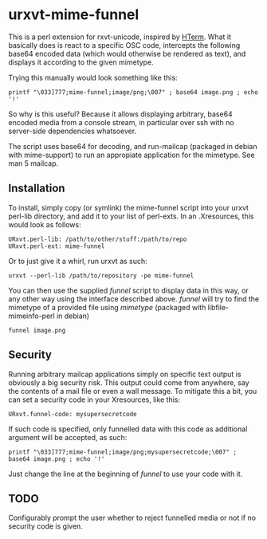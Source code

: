 urxvt-mime-funnel
=================

This is a perl extension for rxvt-unicode, inspired by
[HTerm](http://41j.com/hterm/). What it basically does is react to a specific
OSC code, intercepts the following base64 encoded data (which would otherwise
be rendered as text), and displays it according to the given mimetype.

Trying this manually would look something like this:

	printf "\033]777;mime-funnel;image/png;\007" ; base64 image.png ; echo '!'

So why is this useful? Because it allows displaying arbitrary, base64 encoded
media from a console stream, in particular over ssh with no server-side
dependencies whatsoever.

The script uses base64 for decoding, and run-mailcap (packaged in debian with
mime-support) to run an appropiate application for the mimetype. See man 5
mailcap.

Installation
------------

To install, simply copy (or symlink) the mime-funnel script into your urxvt
perl-lib directory, and add it to your list of perl-exts. In an .Xresources,
this would look as follows:

	URxvt.perl-lib: /path/to/other/stuff:/path/to/repo
	URxvt.perl-ext: mime-funnel

Or to just give it a whirl, run urxvt as such:

	urxvt --perl-lib /path/to/repository -pe mime-funnel

You can then use the supplied *funnel* script to display data in this way, or
any other way using the interface described above. *funnel* will try to find
the mimetype of a provided file using *mimetype* (packaged with
libfile-mimeinfo-perl in debian)

	funnel image.png

Security
--------

Running arbitrary mailcap applications simply on specific text output is
obviously a big security risk. This output could come from anywhere, say the
contents of a mail file or even a wall message. To mitigate this a bit, you
can set a security code in your Xresources, like this:

	URxvt.funnel-code: mysupersecretcode

If such code is specified, only funnelled data with this code as additional
argument will be accepted, as such:

	printf "\033]777;mime-funnel;image/png;mysupersecretcode;\007" ; base64 image.png ; echo '!'

Just change the line at the beginning of *funnel* to use your code with it.

TODO
----

Configurably prompt the user whether to reject funnelled media or not if no
security code is given.
